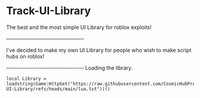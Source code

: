 # Track-UI-Library
The best and the most simple UI Library for roblox exploits!

─────────────────────

I've decided to make my own UI Library for people who wish to make script hubs on roblox!

─────────────────────
Loading the library.
```
local Library = loadstring(Game:HttpGet("https://raw.githubusercontent.com/CosmicHubProductions/Track-UI-Library/refs/heads/main/lua.txt"))()
```
